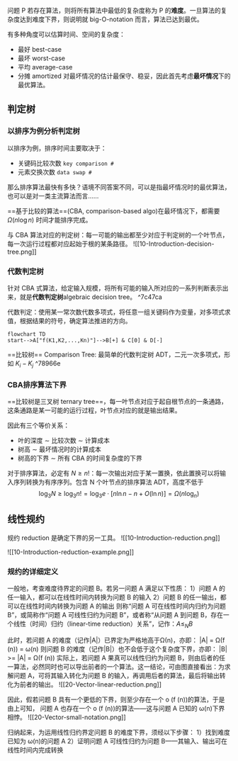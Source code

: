 问题 P 若存在算法，则将所有算法中最低的复杂度称为 P 的**难度**。一旦算法的复杂度达到难度下界，则说明就 big-O-notation 而言，算法已达到最优。

有多种角度可以估算时间、空间的复杂度：
- 最好 best-case
- 最坏 worst-case
- 平均 average-case
- 分摊 amortized
对最坏情况的估计最保守、稳妥，因此首先考虑**最坏情况**下的最优算法。

## 判定树
### 以排序为例分析判定树
以排序为例，排序时间主要取决于：
- 关键码比较次数 `key comparison #`
- 元素交换次数 `data swap #`

那么排序算法最快有多快？语境不同答案不同，可以是指最坏情况时的最优算法，也可以是对一类主流算法而言……

==基于比较的算法==(CBA, comparison-based algo)在最坏情况下，都需要 $\Omega (n\log n)$ 时间才能排序完成。

与 CBA 算法对应的判定树：每一可能的输出都至少对应于判定树的一个叶节点，每一次运行过程都对应起始于根的某条路径。
![[10-Introduction-decision-tree.png]]

### 代数判定树
针对 CBA 式算法，给定输入规模，将所有可能的输入所对应的一系列判断表示出来，就是**代数判定树**algebraic decision tree。 ^7c47ca

代数判定：使用某一常次数代数多项式，将任意一组关键码作为变量，对多项式求值，根据结果的符号，确定算法推进的方向。

```mermaid
flowchart TD
start-->A["f(K1,K2,...,Kn)"]-->B[+] & C[0] & D[-]
```
==比较树== Comparison Tree: 最简单的代数判定树 ADT，二元一次多项式，形如 $K_{i}-K_{j}$ ^78966e

### CBA排序算法下界
==比较树是三叉树 ternary tree==，每一叶节点对应于起自根节点的一条通路，这条通路是某一可能的运行过程，叶节点对应的就是输出结果。

因此有三个等价关系：
- 叶的深度 $\sim$ 比较次数 $\sim$ 计算成本
- 树高 $\sim$ 最坏情况时的计算成本
- 树高的下界 $\sim$ 所有 CBA 的时间复杂度的下界

对于排序算法，必定有 $N\ge n!$：每一次输出对应于某一置换，依此置换可以将输入序列转换为有序序列。包含 N 个叶节点的排序算法 ADT，高度不低于 
$$
\log_{3}N\ge \log_{3}n!=\log_{3}e\cdot[n\ln n-n+O(\ln n)]=\Omega(n\log_{n})
$$

## 线性规约
规约 reduction 是确定下界的另一工具。
![[10-Introduction-reduction.png]]

![[10-Introduction-reduction-example.png]]

### 规约的详细定义
一般地，考查难度待界定的问题 B。若另一问题 A 满足以下性质：
1）问题 A 的任一输入，都可以在线性时间内转换为问题 B 的输入
2）问题 B 的任一输出，都可以在线性时间内转换为问题 A 的输出
则称“问题 A 可在线性时间内归约为问题 B”，或简称作“问题 A 可线性归约为问题 B”，或者称“从问题 A 到问题 B，存在一个线性（时间）归约（linear-time reduction）关系”，记作：$A \le_{N} B$

此时，若问题 A 的难度（记作|A|）已界定为严格地高于Ω(n)，亦即：
|A| = Ω(f (n)) = ω(n)
则问题 B 的难度（记作|B|）也不会低于这个复杂度下界，亦即：
|B| >= |A| = Ω(f (n))
实际上，若问题 A 果真可以线性归约为问题 B，则由后者的任一算法，必然同时也可以导出前者的一个算法。这一结论，可由图直接看出：为求解问题 A，可将其输入转化为问题 B 的输入，再调用后者的算法，最后将输出转化为前者的输出。
![[20-Vector-linear-reduction.png]]

因此，假若问题 B 具有一个更低的下界，则至少存在一个 o (f (n))的算法，于是由上可知， 问题 A 也存在一个 o (f (n))的算法——这与问题 A 已知的 ω(n)下界相悖。
![[20-Vector-small-notation.png]]

归纳起来，为运用线性归约界定问题 B 的难度下界，须经以下步骤：
1）找到难度已知为 ω(n)的问题 A
2）证明问题 A 可线性归约为问题 B——其输入、输出可在线性时间内完成转换

